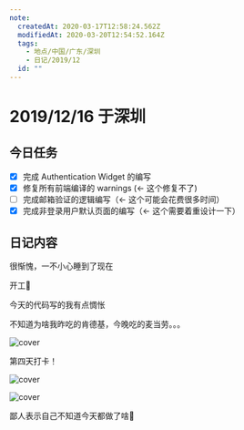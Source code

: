 ```yaml
---
note:
  createdAt: 2020-03-17T12:58:24.562Z
  modifiedAt: 2020-03-20T12:54:52.164Z
  tags:
    - 地点/中国/广东/深圳
    - 日记/2019/12
  id: ""
---
```


# 2019/12/16 于深圳

## 今日任务

- [x] 完成 Authentication Widget 的编写
- [x] 修复所有前端编译的 warnings (<- 这个修复不了)
- [ ] 完成邮箱验证的逻辑编写（<- 这个可能会花费很多时间）
- [x] 完成非登录用户默认页面的编写（<- 这个需要着重设计一下）

## 日记内容

<!-- @timer "date":"Mon Dec 16 2019 09:59:49 GMT+0800 (CST) -->

很惭愧，一不小心睡到了现在

<!-- @timer "date":"Mon Dec 16 2019 10:46:05 GMT+0800 (China Standard Time)","duration":"about 1 hour -->

开工:muscle:

<!-- @timer "date":"Mon Dec 16 2019 18:16:25 GMT+0800 (China Standard Time)","duration":"about 8 hours -->

今天的代码写的我有点惆怅

<!-- @timer "date":"Mon Dec 16 2019 18:50:41 GMT+0800 (China Standard Time)","duration":"34 minutes -->

不知道为啥我昨吃的肯德基，今晚吃的麦当劳。。。

![cover](https://i.loli.net/2019/12/16/1VhRLUnuOsHoaQe.jpg)

<!-- @timer "date":"Mon Dec 16 2019 19:39:56 GMT+0800 (China Standard Time)","duration":"about 1 hour -->

第四天打卡！

![cover](https://i.loli.net/2019/12/16/6Exs98rNvpwCuVc.jpg)

<!-- @timer "date":"Mon Dec 16 2019 20:15:25 GMT+0800 (China Standard Time)","duration":"35 minutes -->

![cover](https://i.loli.net/2019/12/16/KHxqSkCAyPXo3ZW.jpg)

<!-- @timer "date":"Mon Dec 16 2019 23:23:50 GMT+0800 (China Standard Time)","duration":"about 3 hours -->

鄙人表示自己不知道今天都做了啥:new_moon_with_face:

<!-- @timer "date":"Tue Dec 17 2019 00:37:35 GMT+0800 (China Standard Time)","duration":"about 1 hour -->
